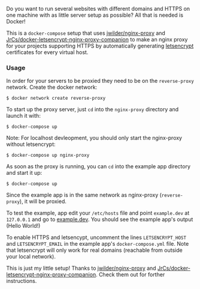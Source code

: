 Do you want to run several websites with different domains and HTTPS on one machine with as little server setup as possible? All that is needed is Docker!  

This is a `docker-compose` setup that uses [jwilder/nginx-proxy](https://github.com/jwilder/nginx-proxy) and [JrCs/docker-letsencrypt-nginx-proxy-companion](https://github.com/JrCs/docker-letsencrypt-nginx-proxy-companion) to make an nginx proxy for your projects supporting HTTPS by automatically generating [letsencrypt](https://letsencrypt.org/) certificates for every virtual host.

### Usage

In order for your servers to be proxied they need to be on the `reverse-proxy` network. Create the docker network:  

    $ docker network create reverse-proxy

To start up the proxy server, just `cd` into the `nginx-proxy` directory and launch it with:  

    $ docker-compose up

Note: For localhost devleopment, you should only start the nginx-proxy without letsencrypt:  

    $ docker-compose up nginx-proxy

As soon as the proxy is running, you can `cd` into the example app directory and start it up:

    $ docker-compose up

Since the example app is in the same network as nginx-proxy (`reverse-proxy`), it will be proxied.  

To test the example, app edit your `/etc/hosts` file and point `example.dev` at `127.0.0.1` and go to [example.dev](http://example.dev). You should see the example app's output (Hello World!)  

To enable HTTPS and letsencypt, uncomment the lines `LETSENCRYPT_HOST` and `LETSENCRYPT_EMAIL` in the example app's `docker-compose.yml` file. Note that letsencrypt will only work for real domains (reachable from outside your local network). 

This is just my little setup! Thanks to [jwilder/nginx-proxy](https://github.com/jwilder/nginx-proxy) and [JrCs/docker-letsencrypt-nginx-proxy-companion](https://github.com/JrCs/docker-letsencrypt-nginx-proxy-companion). Check them out for forther instructions.